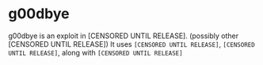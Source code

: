 # g00dbye
g00dbye is an exploit in [CENSORED UNTIL RELEASE]. (possibly other [CENSORED UNTIL RELEASE]) It uses ```[CENSORED UNTIL RELEASE]```, ```[CENSORED UNTIL RELEASE]```, along with ```[CENSORED UNTIL RELEASE]```
